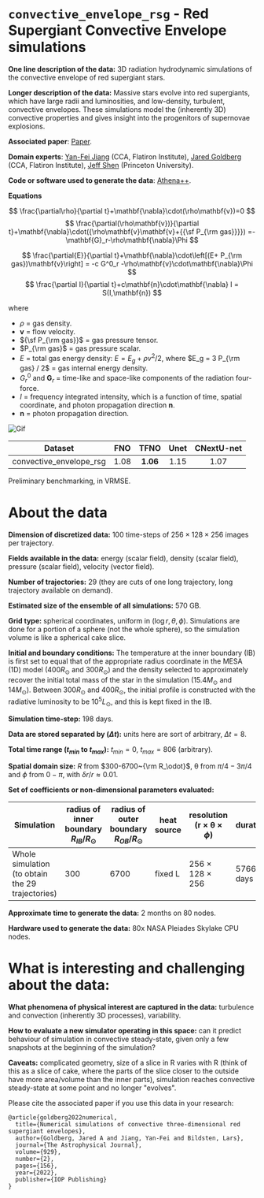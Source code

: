 # `convective_envelope_rsg` - Red Supergiant Convective Envelope simulations

**One line description of the data:** 3D radiation hydrodynamic simulations of the convective envelope of red supergiant stars.

**Longer description of the data:** Massive stars evolve into red supergiants, which have large radii and luminosities, and low-density, turbulent, convective envelopes. These simulations model the (inherently 3D) convective properties and gives insight into the progenitors of supernovae explosions.

**Associated paper**: [Paper](https://iopscience.iop.org/article/10.3847/1538-4357/ac5ab3).

**Domain experts**: [Yan-Fei Jiang](https://jiangyanfei1986.wixsite.com/yanfei-homepage) (CCA, Flatiron Institute), [Jared Goldberg](https://jaredagoldberg.wordpress.com/) (CCA, Flatiron Institute), [Jeff Shen](https://jshen.net) (Princeton University).

**Code or software used to generate the data**: [Athena++](https://www.athena-astro.app/).

**Equations**

$$
\frac{\partial\rho}{\partial t}+\mathbf{\nabla}\cdot(\rho\mathbf{v})=0
$$
$$
\frac{\partial(\rho\mathbf{v})}{\partial t}+\mathbf{\nabla}\cdot({\rho\mathbf{v}\mathbf{v}+{{\sf P_{\rm gas}}}}) =-\mathbf{G}_r-\rho\mathbf{\nabla}\Phi 
$$

$$
\frac{\partial{E}}{\partial t}+\mathbf{\nabla}\cdot\left[(E+ P_{\rm gas})\mathbf{v}\right] = -c G^0_r -\rho\mathbf{v}\cdot\mathbf{\nabla}\Phi
$$
$$
\frac{\partial I}{\partial t}+c\mathbf{n}\cdot\mathbf{\nabla} I = S(I,\mathbf{n})
$$

where 

- $\rho$ = gas density.
- $\mathbf{v}$ = flow velocity.
- ${\sf P_{\rm gas}}$ = gas pressure tensor.
- $P_{\rm gas}$ = gas pressure scalar.
- $E$ = total gas energy density: $E = E_g + \rho v^2 / 2$, where $E_g = 3 P_{\rm gas} / 2$ = gas internal energy density.
- $G^0_r$ and $\mathbf{G}_r$ = time-like and space-like components of the radiation four-force.
- $I$ = frequency integrated intensity, which is a function of time, spatial coordinate, and photon propagation direction $\mathbf{n}$.
- $\mathbf{n}$ = photon propagation direction.

![Gif](https://users.flatironinstitute.org/~polymathic/data/the_well/datasets/convective_envelope_rsg/gif/density_unnormalized.gif)

| Dataset    | FNO | TFNO  | Unet | CNextU-net
|:-:|:-:|:-:|:-:|:-:|
| convective_envelope_rsg  | 1.08  | $\mathbf{1.06}$ |1.15|1.07|

Preliminary benchmarking, in VRMSE.

# About the data

**Dimension of discretized data:** $100$ time-steps of $256\times 128 \times 256$ images per trajectory.

**Fields available in the data:** energy (scalar field), density (scalar field), pressure (scalar field), velocity (vector field).

**Number of trajectories:** 29 (they are cuts of one long trajectory, long trajectory available on demand).

**Estimated size of the ensemble of all simulations:** 570 GB.

**Grid type:** spherical coordinates, uniform in $(\log r, \theta,\phi)$.  Simulations are done for a portion of a sphere (not the whole sphere), so the simulation volume is like a spherical cake slice.

**Initial and boundary conditions:** The temperature at the inner boundary (IB) is first set to equal that of the appropriate radius coordinate in the MESA (1D) model ($400 R_\odot$ and $300 R_\odot$) and the density selected to approximately recover the initial total mass of the star in the simulation ($15.4 M_\odot$ and $14 M_\odot$). 
Between $300 R_\odot$ and $400 R_\odot$, the initial profile is constructed with the radiative luminosity to be $10^5 L_\odot$, and this is kept fixed in the IB.


**Simulation time-step:** 198 days.

**Data are stored separated by ($\Delta t$):** units here are sort of arbitrary, $\Delta t= 8$.

**Total time range ($t_{min}$ to $t_{max}$):**  $t_{min}= 0$, $t_{max} =806$ (arbitrary).

**Spatial domain size:** $R$ from $300-6700~{\rm R_\odot}$, θ from $π/4−3π/4$ and $\phi$ from $0−π$, with $δr/r ≈ 0.01$.

**Set of coefficients or non-dimensional parameters evaluated:**

| Simulation | radius of inner boundary $R_{IB}/R_\odot$ | radius of outer boundary $R_{OB}/R_\odot$ | heat source | resolution (r × θ × $\phi$) | duration | core mass $mc/M\odot$ | final mass $M_{\rm final}/M_\odot$ |
|--|--|--|--|--|--|--|--|
| Whole simulation (to obtain the 29 trajectories) | 300 | 6700 | fixed L | 256 × 128 × 256 | 5766 days | 10.79 | 12.9 |

**Approximate time to generate the data:** 2 months on 80 nodes.

**Hardware used to generate the data:** 80x NASA Pleiades Skylake CPU nodes.

# What is interesting and challenging about the data:

**What phenomena of physical interest are captured in the data:** turbulence and convection (inherently 3D processes), variability.

**How to evaluate a new simulator operating in this space:** can it predict behaviour of simulation in convective steady-state, given only a few snapshots at the beginning of the simulation?

**Caveats:** complicated geometry, size of a slice in R varies with R (think of this as a slice of cake, where the parts of the slice closer to the outside have more area/volume than the inner parts), simulation reaches convective steady-state at some point and no longer "evolves".

Please cite the associated paper if you use this data in your research:
    
```
@article{goldberg2022numerical,
  title={Numerical simulations of convective three-dimensional red supergiant envelopes},
  author={Goldberg, Jared A and Jiang, Yan-Fei and Bildsten, Lars},
  journal={The Astrophysical Journal},
  volume={929},
  number={2},
  pages={156},
  year={2022},
  publisher={IOP Publishing}
}
```